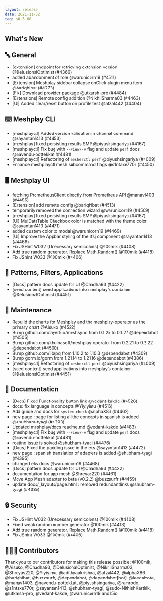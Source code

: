 ```yaml
---
layout: release
date: 2021-11-02
tag: v0.5.68
---
```


## What's New
## 🔤 General
- [extension] endpoint for retrieving extension version @DelusionalOptimist (#4366)
- added abandonment of role @warunicorn19 (#4511)
- [Extension] Meshplay sidebar collapse onClick plugin menu item @bariqhibat (#4273)
- [Fix] Download provider package  @utkarsh-pro (#4484)
- [Extensions] Remote config addition @NikhilSharma03 (#4463)
- [UI] Added clear/reset button on profile test @afzal442 (#4404)

## ⌨️ Meshplay CLI

- [meshplayctl] Added version validation in channel command @sayantan1413 (#4453)
- [meshplay] fixed persisting results SMP @piyushsingariya (#4167)
- [meshplayctl] Fix bug with `--view/-v` flag and update `perf` docs @navendu-pottekkat (#4481)
- [meshplayctl] Refactoring of `mesherctl perf` @piyushsingariya (#4009)
- Enhance meshplayctl mesh subcommand flags @s1ntaxe770r (#4450)

## 🖥 Meshplay UI

- fetching PrometheusClient directly from Prometheus API  @manav1403 (#4455)
- [Extension] add remote config @bariqhibat (#4513)
- temporarily removed the connection wizard @warunicorn19 (#4509)
- [meshplay] fixed persisting results SMP @piyushsingariya (#4167)
- [UI] MuiDataTable Checkbox color is matched with the theme color @sayantan1413 (#4471)
- added custom color to modal @warunicorn19 (#4469)
- [UI] Improve the Appbar styling of the rfsj component @sayantan1413 (#4466)
- Fix JSHint W032 (Unecessary semicolons) @100mik (#4408)
- Add true random generator. Replace Math.Random() @100mik (#4418)
- Fix JShint W033  @100mik (#4406)

## 🔋 Patterns, Filters, Applications

- [Docs] pattern docs update for UI @Chadha93 (#4422)
- [seed content] seed applications into meshplay's container @DelusionalOptimist (#4451)

## 🧰 Maintenance

- Rebuild the charts for Meshplay and the meshplay-operator as the primary chart @Aisuko (#4522)
- Bump github.com/layer5io/meshsync from 0.1.25 to 0.1.27 @dependabot (#4505)
- Bump github.com/khulnasoft/meshplay-operator from 0.2.21 to 0.2.22 @dependabot (#4500)
- Bump github.com/lib/pq from 1.10.2 to 1.10.3 @dependabot (#4309)
- Bump gorm.io/gorm from 1.21.14 to 1.21.16 @dependabot (#4386)
- [meshplayctl] Refactoring of `mesherctl perf` @piyushsingariya (#4009)
- [seed content] seed applications into meshplay's container @DelusionalOptimist (#4451)

## 📖 Documentation

- [Docs] Fixed Functionality button link @vedant-kakde (#4526)
- docs: fix language in concepts @Yiyiyimu (#4516)
- Add guide and docs for `system check` @alphaX86 (#4462)
- new page : page for listing all the concepts in spanish is added @shubham-tyagi (#4393)
- Updated meshplay/docs readme.md @vedant-kakde (#4483)
- [meshplayctl] Fix bug with `--view/-v` flag and update `perf` docs @navendu-pottekkat (#4481)
- routing issue is solved @shubham-tyagi (#4476)
- [Docs] Fixed the padding issue in the eks @sayantan1413 (#4472)
- new page : spanish translation of adapters is added @shubham-tyagi (#4395)
- changed eks docs @warunicorn19 (#4468)
- [Docs] pattern docs update for UI @Chadha93 (#4422)
- documentation for app mesh  @Shreyas220 (#4461)
- Move App Mesh adapter to beta (v0.2.2) @buzzsurfr (#4459)
- update docs/_layouts/page.html : removed redundantlinks @shubham-tyagi (#4385)

## 🔒 Security

- Fix JSHint W032 (Unecessary semicolons) @100mik (#4408)
- Fixed weak random number generator @100mik (#4413)
- Add true random generator. Replace Math.Random() @100mik (#4418)
- Fix JShint W033  @100mik (#4406)

## 👨🏽‍💻 Contributors

Thank you to our contributors for making this release possible:
@100mik, @Aisuko, @Chadha93, @DelusionalOptimist, @NikhilSharma03, @Shreyas220, @Yiyiyimu, @adithyaakrishna, @afzal442, @alphaX86, @bariqhibat, @buzzsurfr, @dependabot, @dependabot[bot], @leecalcote, @manav1403, @navendu-pottekkat, @piyushsingariya, @ramrodo, @s1ntaxe770r, @sayantan1413, @shubham-tyagi, @sudo-NithishKarthik, @utkarsh-pro, @vedant-kakde, @warunicorn19 and l5io

